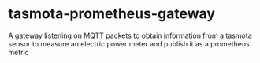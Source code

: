 # tasmota-prometheus-gateway
A gateway listening on MQTT packets to obtain information from a tasmota sensor to measure an electric power meter and publish it as a prometheus metric
